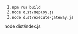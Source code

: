 1. `npm run build`
2. `node dist/deploy.js`
3. `node dist/execute-gateway.js`

node dist/index.js




